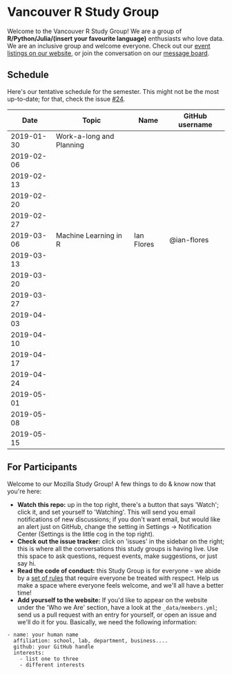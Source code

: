 Vancouver R Study Group
=======================

Welcome to the Vancouver R Study Group! We are a group of **R/Python/Julia/(insert your favourite language)** enthusiasts who love data. We are an inclusive group and welcome everyone. Check out our [event listings on our website](http://ubc-r-study-group.github.io/studyGroup/), or join the conversation on our [message board](https://github.com/ubc-r-study-group/studyGroup/issues).

## Schedule

Here's our tentative schedule for the semester. This might not be the most up-to-date; for that, check the issue [#24](/../../issues/24).


| Date        | Topic                                             | Name            | GitHub username   |
|-------------|---------------------------------------------------|-----------------|-------------------|
| 2019-01-30  | Work-a-long and Planning                          |                 |                   |
| 2019-02-06  |                                                   |                 |                   |
| 2019-02-13  |                                                   |                 |                   |
| 2019-02-20  |                                                   |                 |                   |
| 2019-02-27  |                                                   |                 |                   |
| 2019-03-06  | Machine Learning in R                             | Ian Flores      | @ian-flores       |
| 2019-03-13  |                                                   |                 |                   |
| 2019-03-20  |                                                   |                 |                   |
| 2019-03-27  |                                                   |                 |                   |
| 2019-04-03  |                                                   |                 |                   |
| 2019-04-10  |                                                   |                 |                   |
| 2019-04-17  |                                                   |                 |                   |
| 2019-04-24  |                                                   |                 |                   |
| 2019-05-01  |                                                   |                 |                   |
| 2019-05-08  |                                                   |                 |                   |
| 2019-05-15  |                                                   |                 |                   | 

## For Participants

Welcome to our Mozilla Study Group! A few things to do & know now that you're here:

 - **Watch this repo:** up in the top right, there's a button that says 'Watch'; click it, and set yourself to 'Watching'. This will send you email notifications of new discussions; if you don't want email, but would like an alert just on GitHub, change the setting in Settings -> Notification Center (Settings is the little cog in the top right).
 - **Check out the issue tracker:** click on 'issues' in the sidebar on the right; this is where all the conversations this study groups is having live. Use this space to ask questions, request events, make suggestions, or just say hi.
 - **Read the code of conduct:** this Study Group is for everyone - we abide by a [set of rules](https://www.mozillascience.org/code-of-conduct/) that require everyone be treated with respect. Help us make a space where everyone feels welcome, and we'll all have a better time!
 - **Add yourself to the website:** If you'd like to appear on the website under the 'Who we Are' section, have a look at the `_data/members.yml`; send us a pull request with an entry for yourself, or open an issue and we'll do it for you. Basically, we need the following information:


```
- name: your human name
  affiliation: school, lab, department, business....
  github: your GitHub handle
  interests:
    - list one to three
    - different interests
```
